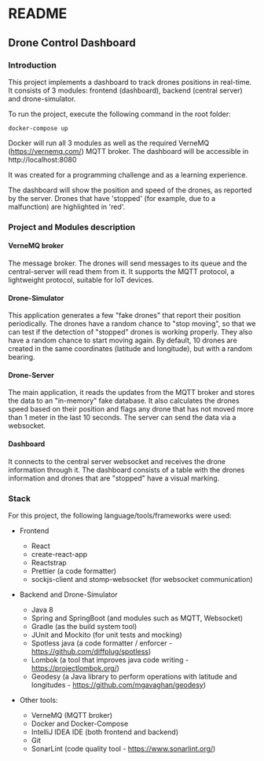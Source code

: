 # README #

## Drone Control Dashboard

### Introduction

This project implements a dashboard to track drones positions in real-time.
It consists of 3 modules:
frontend (dashboard), backend (central server) and drone-simulator.

To run the project, execute the following command in the root folder:
```
docker-compose up
```

Docker will run all 3 modules as well as the required VerneMQ (https://vernemq.com/) MQTT broker.
The dashboard will be accessible in http://localhost:8080

It was created for a programming challenge and as a learning experience.

The dashboard will show the position and speed of the drones, as reported by the server.
Drones that have 'stopped' (for example, due to a malfunction) are highlighted in 'red'.

### Project and Modules description

#### VerneMQ broker
The message broker. The drones will send messages to its queue and the central-server will read them from it.
It supports the MQTT protocol, a lightweight protocol, suitable for IoT devices.

#### Drone-Simulator
This application generates a few "fake drones" that report their position periodically. 
The drones have a random chance to "stop moving", so that we can test if
the detection of "stopped" drones is working properly. They also have a random chance to start moving again.
By default, 10 drones are created in the same coordinates (latitude and longitude), but with a random bearing.

#### Drone-Server
The main application, it reads the updates from the MQTT broker and stores the data to an "in-memory" fake database. 
It also calculates the drones speed based on their position and flags any drone that has not moved more than 1 meter in the last 10 seconds.
The server can send the data via a websocket.

#### Dashboard 
It connects to the central server websocket and receives the drone information through it. The dashboard
consists of a table with the drones information and drones that are "stopped" have a visual marking.

### Stack

For this project, the following language/tools/frameworks were used:

* Frontend
	* React
	* create-react-app
	* Reactstrap
	* Prettier (a code formatter)
	* sockjs-client and stomp-websocket (for websocket communication)
	
* Backend and Drone-Simulator
	* Java 8
	* Spring and SpringBoot (and modules such as MQTT, Websocket)	
	* Gradle (as the build system tool)
	* JUnit and Mockito (for unit tests and mocking)
	* Spotless java (a code formatter / enforcer - https://github.com/diffplug/spotless)
	* Lombok (a tool that improves java code writing - https://projectlombok.org/)
	* Geodesy (a Java library to perform operations with latitude and longitudes - https://github.com/mgavaghan/geodesy) 
	
* Other tools:
	* VerneMQ (MQTT broker)
	* Docker and Docker-Compose
	* IntelliJ IDEA IDE (both frontend and backend)
	* Git
	* SonarLint (code quality tool - https://www.sonarlint.org/)
